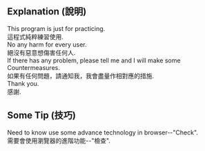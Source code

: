 ## Explanation  (說明)  
This program is just for practicing.  
這程式純粹練習使用.  
No any harm for every user.  
絕沒有惡意想傷害任何人.  
If there has any problem, please tell me and I will make some Countermeasures.  
如果有任何問題，請通知我，我會盡量作相對應的措施.  
Thank you.  
感謝.  
## Some Tip  (技巧)  
Need to know use some advance technology in browser--"Check".  
需要會使用瀏覽器的進階功能--"檢查".  
